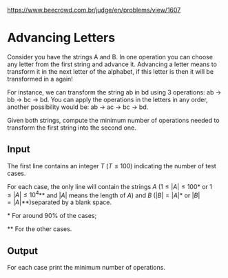 https://www.beecrowd.com.br/judge/en/problems/view/1607

# Advancing Letters

Consider you have the strings A and B. In one operation you can choose any
letter from the first string and advance it. Advancing a letter means to
transform it in the next letter of the alphabet, if this letter is then it
will be transformed in a again!

For instance, we can transform the string ab in bd using 3 operations: ab ->
bb -> bc -> bd. You can apply the operations in the letters in any order,
another possibility would be: ab -> ac -> bc -> bd.

Given both strings, compute the minimum number of operations needed to
transform the first string into the second one.

## Input

The first line contains an integer $T$ ($T \leq 100$) indicating the number of
test cases.

For each case, the only line will contain the strings $A$
($1 \leq |A| \leq 100$* or $1 \leq |A| \leq 10^4$** and $|A|$ means the length
of $A$) and $B$ ($|B| = |A|$* or $|B| = |A|$**)separated by a blank space.

\* For around 90% of the cases;

** For the other cases.

## Output

For each case print the minimum number of operations.
